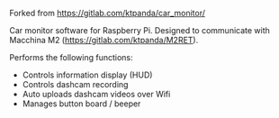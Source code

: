 Forked from https://gitlab.com/ktpanda/car_monitor/

Car monitor software for Raspberry Pi. Designed to communicate with Macchina M2 (https://gitlab.com/ktpanda/M2RET).

Performs the following functions:

* Controls information display (HUD)
* Controls dashcam recording
* Auto uploads dashcam videos over Wifi
* Manages button board / beeper
